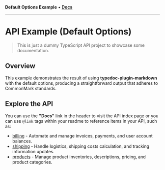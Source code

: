 **Default Options Example** • [**Docs**](modules.md)

***

# API Example (Default Options)

> This is just a dummy TypeScript API project to showcase some documentation.

## Overview

This example demonstrates the result of using **typedoc-plugin-markdown** with the default options, producing a straightforward output that adheres to CommonMark standards.

## Explore the API

You can use the **"Docs"** link in the header to visit the API index page or you can use `@link` tags within your readme to reference items in your API, such as:

- [ billing](billing/README.md) - Automate and manage invoices, payments, and user account balances.
- [ shipping](shipping/README.md) - Handle logistics, shipping costs calculation, and tracking information updates.
- [ products](products/README.md) - Manage product inventories, descriptions, pricing, and product categories.
